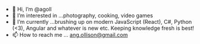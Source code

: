 - 👋 Hi, I’m @agoll
- 👀 I’m interested in ...photography, cooking, video games
- 🌱 I’m currently ...brushing up on modern JavaScript (React), C#, Python (<3), Angular and whatever is new etc. Keeping knowledge fresh is best!
- 📫 How to reach me ... ang.ollison@gmail.com

<!---
agoll/agoll is a ✨ special ✨ repository because its `README.md` (this file) appears on your GitHub profile.
You can click the Preview link to take a look at your changes.
--->
